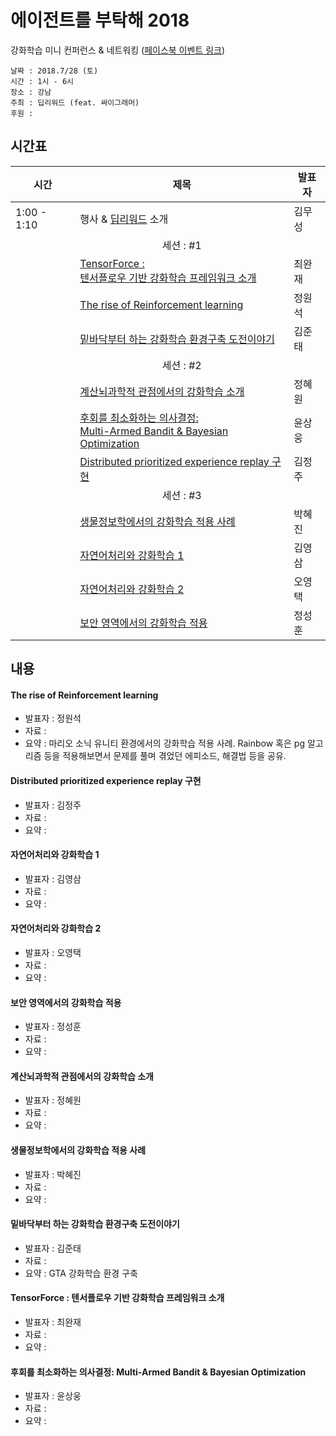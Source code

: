 # 에이전트를 부탁해 2018

강화학습 미니 컨퍼런스 & 네트워킹 ([페이스북 이벤트 링크](https://www.facebook.com/events/634722176861383/))

```
날짜 : 2018.7/28 (토)
시간 : 1시 - 6시
장소 : 강남
주최 : 딥리워드 (feat. 싸이그래머)
후원 : 
```

## 시간표

|시간| 제목  |  발표자  |
|---|---|---|
| 1:00 - 1:10 | 행사 & [딥리워드](https://www.facebook.com/groups/DeepReward/) 소개  | 김무성  |
||<center>세션 : #1</center>||
|   | [TensorForce : <br>텐서플로우 기반 강화학습 프레임워크 소개](#tensorforce--텐서플로우-기반-강화학습-프레임워크-소개)| 최완재 |
|   | [The rise of Reinforcement learning](#the-rise-of-reinforcement-learning)  | 정원석  |
|   | [밑바닥부터 하는 강화학습 환경구축 도전이야기](#밑바닥부터-하는-강화학습-환경구축-도전이야기)  | 김준태  |
||<center>세션 : #2</center>||
|   | [계산뇌과학적 관점에서의 강화학습 소개](#계산뇌과학적-관점에서의-강화학습-소개)  | 정혜원  |
|   | [후회를 최소화하는 의사결정: <br>Multi-Armed Bandit & Bayesian Optimization](#후회를-최소화하는-의사결정-multi-armed-bandit--bayesian-optimization)  | 윤상웅  |
|   | [Distributed prioritized experience replay 구현](#distributed-prioritized-experience-replay-구현)  | 김정주  |  
||<center>세션 : #3</center>||
|   | [생물정보학에서의 강화학습 적용 사례](#생물정보학에서의-강화학습-적용-사례)  | 박혜진  |
|   | [자연어처리와 강화학습 1](#자연어처리와-강화학습-1)  | 김영삼  |
|   | [자연어처리와 강화학습 2](#자연어처리와-강화학습-2)  | 오영택  |
|   | [보안 영역에서의 강화학습 적용](#보안-영역에서의-강화학습-적용)  | 정성훈  |
   

## 내용

#### The rise of Reinforcement learning

* 발표자 : 정원석 
* 자료 : 
* 요약 : 마리오 소닉 유니티 환경에서의 강화학습 적용 사례. 
Rainbow 혹은 pg 알고리즘 등을 적용해보면서 문제를 풀며 겪었던 에피소드, 해결법 등을 공유.

#### Distributed prioritized experience replay 구현

* 발표자 : 김정주
* 자료 : 
* 요약 : 

#### 자연어처리와 강화학습 1
* 발표자 : 김영삼
* 자료 : 
* 요약 : 

#### 자연어처리와 강화학습 2
* 발표자 : 오영택
* 자료 : 
* 요약 : 

#### 보안 영역에서의 강화학습 적용
* 발표자 : 정성훈
* 자료 :
* 요약 : 

#### 계산뇌과학적 관점에서의 강화학습 소개
* 발표자 : 정혜원
* 자료 : 
* 요약 : 

#### 생물정보학에서의 강화학습 적용 사례
* 발표자 : 박혜진
* 자료 : 
* 요약 : 

#### 밑바닥부터 하는 강화학습 환경구축 도전이야기
* 발표자 : 김준태
* 자료 :
* 요약 : GTA 강화학습 환경 구축

#### TensorForce : 텐서플로우 기반 강화학습 프레임워크 소개
* 발표자 : 최완재
* 자료 :
* 요약 : 


#### 후회를 최소화하는 의사결정: Multi-Armed Bandit & Bayesian Optimization
* 발표자 : 윤상웅
* 자료 :
* 요약 : 
